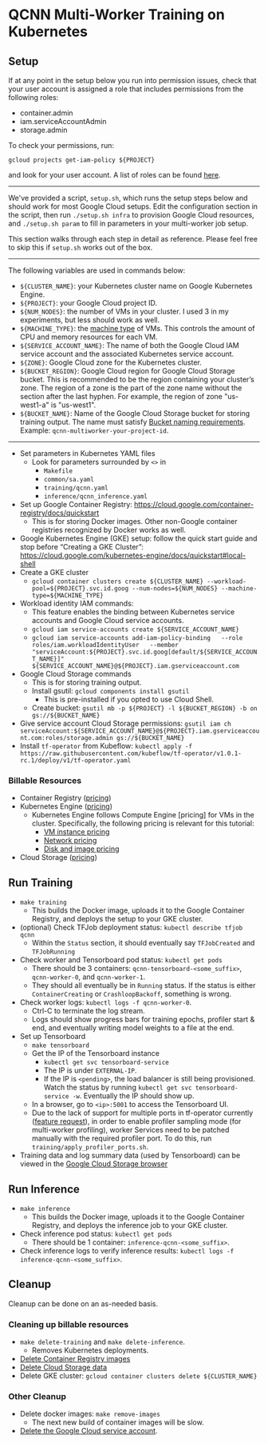 # QCNN Multi-Worker Training on Kubernetes

## Setup

If at any point in the setup below you run into permission issues, check that your user account is assigned a role that includes permissions from the following roles:
* container.admin
* iam.serviceAccountAdmin
* storage.admin

To check your permissions, run:

```
gcloud projects get-iam-policy ${PROJECT}
```

and look for your user account. A list of roles can be found [here](https://cloud.google.com/iam/docs/understanding-roles).

---

We've provided a script, `setup.sh`, which runs the setup steps below and should work for most Google Cloud setups. Edit the configuration section in the script, then run `./setup.sh infra` to provision Google Cloud resources, and `./setup.sh param` to fill in parameters in your multi-worker job setup.

This section walks through each step in detail as reference. Please feel free to skip this if `setup.sh` works out of the box.

---

The following variables are used in commands below:
* `${CLUSTER_NAME}`: your Kubernetes cluster name on Google Kubernetes Engine.
* `${PROJECT}`: your Google Cloud project ID.
* `${NUM_NODES}`: the number of VMs in your cluster. I used 3 in my experiments, but less should work as well.
* `${MACHINE_TYPE}`: the [machine type](https://cloud.google.com/compute/docs/machine-types) of VMs. This controls the amount of CPU and memory resources for each VM.
* `${SERVICE_ACCOUNT_NAME}`: The name of both the Google Cloud IAM service account and the associated Kubernetes service account.
* `${ZONE}`: Google Cloud zone for the Kubernetes cluster.
* `${BUCKET_REGION}`: Google Cloud region for Google Cloud Storage bucket. This is recommended to be the region containing your cluster’s zone. The region of a zone is the part of the zone name without the section after the last hyphen. For example, the region of zone "us-west1-a" is "us-west1".
* `${BUCKET_NAME}`: Name of the Google Cloud Storage bucket for storing training output. The name must satisfy [Bucket naming requirements](https://cloud.google.com/storage/docs/naming-buckets#requirements). Example: `qcnn-multiworker-your-project-id`.

---

* Set parameters in Kubernetes YAML files
  * Look for parameters surrounded by `<>` in
    * `Makefile`
    * `common/sa.yaml`
    * `training/qcnn.yaml`
    * `inference/qcnn_inference.yaml`
* Set up Google Container Registry: https://cloud.google.com/container-registry/docs/quickstart
  * This is for storing Docker images. Other non-Google container registries recognized by Docker works as well.
* Google Kubernetes Engine (GKE) setup: follow the quick start guide and stop before “Creating a GKE Cluster”: https://cloud.google.com/kubernetes-engine/docs/quickstart#local-shell
* Create a GKE cluster
  * `gcloud container clusters create ${CLUSTER_NAME} --workload-pool=${PROJECT}.svc.id.goog --num-nodes=${NUM_NODES} --machine-type=${MACHINE_TYPE}`
* Workload identity IAM commands:
  * This feature enables the binding between Kubernetes service accounts and Google Cloud service accounts.
  * `gcloud iam service-accounts create ${SERVICE_ACCOUNT_NAME}`
  * `gcloud iam service-accounts add-iam-policy-binding   --role roles/iam.workloadIdentityUser   --member "serviceAccount:${PROJECT}.svc.id.goog[default/${SERVICE_ACCOUNT_NAME}]"   ${SERVICE_ACCOUNT_NAME}@${PROJECT}.iam.gserviceaccount.com`
* Google Cloud Storage commands
  * This is for storing training output.
  * Install gsutil: `gcloud components install gsutil`
    * This is pre-installed if you opted to use Cloud Shell.
  * Create bucket: `gsutil mb -p ${PROJECT} -l ${BUCKET_REGION} -b on gs://${BUCKET_NAME}`
* Give service account Cloud Storage permissions: `gsutil iam ch serviceAccount:${SERVICE_ACCOUNT_NAME}@${PROJECT}.iam.gserviceaccount.com:roles/storage.admin gs://${BUCKET_NAME}`
* Install `tf-operator` from Kubeflow: `kubectl apply -f https://raw.githubusercontent.com/kubeflow/tf-operator/v1.0.1-rc.1/deploy/v1/tf-operator.yaml`

### Billable Resources
* Container Registry ([pricing](https://cloud.google.com/container-registry/pricing))
* Kubernetes Engine ([pricing](https://cloud.google.com/kubernetes-engine/pricing))
  * Kubernetes Engine follows Compute Engine [pricing] for VMs in the cluster. Specifically, the following pricing is relevant for this tutorial:
    * [VM instance pricing](https://cloud.google.com/compute/vm-instance-pricing)
    * [Network pricing](https://cloud.google.com/vpc/network-pricing)
    * [Disk and image pricing](https://cloud.google.com/compute/disks-image-pricing)
* Cloud Storage ([pricing](https://cloud.google.com/storage/pricing))


## Run Training

* `make training`
  * This builds the Docker image, uploads it to the Google Container Registry, and deploys the setup to your GKE cluster.
* (optional) Check TFJob deployment status: `kubectl describe tfjob qcnn`
  * Within the `Status` section, it should eventually say `TFJobCreated` and `TFJobRunning`
* Check worker and Tensorboard pod status: `kubectl get pods`
  * There should be 3 containers: `qcnn-tensorboard-<some_suffix>`, `qcnn-worker-0`, and `qcnn-worker-1`.
  * They should all eventually be in `Running` status. If the status is either `ContainerCreating` or `CrashloopBackoff`, something is wrong.
* Check worker logs: `kubectl logs -f qcnn-worker-0`.
  * Ctrl-C to terminate the log stream.
  * Logs should show progress bars for training epochs, profiler start & end, and eventually writing model weights to a file at the end.
* Set up Tensorboard
  * `make tensorboard`
  * Get the IP of the Tensorboard instance
    * `kubectl get svc tensorboard-service`
    * The IP is under `EXTERNAL-IP`.
    * If the IP is `<pending>`, the load balancer is still being provisioned. Watch the status by running `kubectl get svc tensorboard-service -w`. Eventually the IP should show up.
  * In a browser, go to `<ip>:5001` to access the Tensorboard UI.
  * Due to the lack of support for multiple ports in tf-operator currently ([feature request](https://github.com/kubeflow/tf-operator/issues/1251)), in order to enable profiler sampling mode (for multi-worker profiling), worker Services need to be patched manually with the required profiler port. To do this, run `training/apply_profiler_ports.sh`.
* Training data and log summary data (used by Tensorboard) can be viewed in the [Google Cloud Storage browser](https://console.cloud.google.com/storage/browser)

## Run Inference

* `make inference`
  * This builds the Docker image, uploads it to the Google Container Registry, and deploys the inference job to your GKE cluster.
* Check inference pod status: `kubectl get pods`
  * There should be 1 container: `inference-qcnn-<some_suffix>`.
* Check inference logs to verify inference results: `kubectl logs -f inference-qcnn-<some_suffix>`.

## Cleanup

Cleanup can be done on an as-needed basis.

### Cleaning up billable resources
* `make delete-training` and `make delete-inference`.
  * Removes Kubernetes deployments.
* [Delete Container Registry images](https://cloud.google.com/container-registry/docs/managing#deleting_images)
* [Delete Cloud Storage data](https://cloud.google.com/storage/docs/deleting-objects)
* Delete GKE cluster: `gcloud container clusters delete ${CLUSTER_NAME}`


### Other Cleanup
* Delete docker images: `make remove-images`
  * The next new build of container images will be slow.
* [Delete the Google Cloud service account](https://cloud.google.com/iam/docs/creating-managing-service-accounts#deleting).
